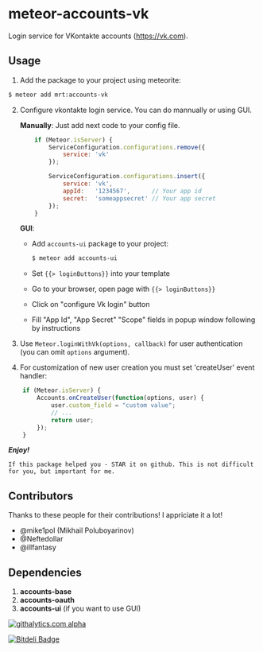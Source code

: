 meteor-accounts-vk
==================

Login service for VKontakte accounts (https://vk.com).

Usage
-----

1. Add the package to your project using meteorite:
```sh
$ meteor add mrt:accounts-vk
```

2. Configure vkontakte login service. You can do mannually or using GUI.

    **Manually**: Just add next code to your config file.
    ```js
        if (Meteor.isServer) {
            ServiceConfiguration.configurations.remove({
                service: 'vk'
            });

            ServiceConfiguration.configurations.insert({
                service: 'vk',
                appId:   '1234567',      // Your app id
                secret:  'someappsecret' // Your app secret
            });
        }
    ```

    **GUI**: 
    * Add `accounts-ui` package to your project:

        ```sh
        $ meteor add accounts-ui
        ```
    * Set `{{> loginButtons}}` into your template
    * Go to your browser, open page with `{{> loginButtons}}`
    * Click on "configure Vk login" button
    * Fill "App Id", "App Secret" "Scope" fields in popup window following by instructions

3. Use `Meteor.loginWithVk(options, callback)` for user authentication (you can omit `options` argument).

4. For customization of new user creation you must set 'createUser' event handler:
```js
    if (Meteor.isServer) {
        Accounts.onCreateUser(function(options, user) {
            user.custom_field = "custom value";
            // ...
            return user;
        });
    }
```

***Enjoy!***

```
If this package helped you - STAR it on github. This is not difficult for you, but important for me.
```

Contributors
------------

Thanks to these people for their contributions! I appriciate it a lot!
* @mike1pol (Mikhail Poluboyarinov)
* @Neftedollar
* @illfantasy

Dependencies
------------

1. **accounts-base**
2. **accounts-oauth**
3. **accounts-ui** (if you want to use GUI)

[![githalytics.com alpha](https://cruel-carlota.pagodabox.com/63ce76383fc2d7e3e960ca8e44371f44 "githalytics.com")](http://githalytics.com/alexpods/meteor-accounts-vs)

[![Bitdeli Badge](https://d2weczhvl823v0.cloudfront.net/alexpods/meteor-accounts-vk/trend.png)](https://bitdeli.com/free "Bitdeli Badge")

